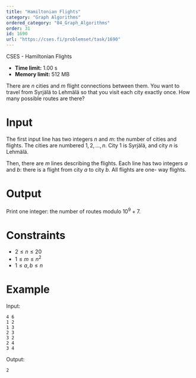 ```yaml
---
title: "Hamiltonian Flights"
category: "Graph Algorithms"
ordered_category: "04_Graph_Algorithms"
order: 31
id: 1690
url: "https://cses.fi/problemset/task/1690"
---
```


CSES - Hamiltonian Flights

  * **Time limit:** 1.00 s
  * **Memory limit:** 512 MB

There are $n$ cities and $m$ flight connections between them. You want to
travel from Syrjälä to Lehmälä so that you visit each city exactly once. How
many possible routes are there?

# Input

The first input line has two integers $n$ and $m$: the number of cities and
flights. The cities are numbered $1,2,\dots,n$. City $1$ is Syrjälä, and city
$n$ is Lehmälä.

Then, there are $m$ lines describing the flights. Each line has two integers
$a$ and $b$: there is a flight from city $a$ to city $b$. All flights are one-
way flights.

# Output

Print one integer: the number of routes modulo $10^9+7$.

# Constraints

  * $2 \le n \le 20$
  * $1 \le m \le n^2$
  * $1 \le a,b \le n$

# Example

Input:

    
    
    4 6
    1 2
    1 3
    2 3
    3 2
    2 4
    3 4
    

Output:

    
    
    2
    

